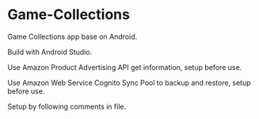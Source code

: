 # Game-Collections
Game Collections app base on Android.

Build with Android Studio.

Use Amazon Product Advertising API get information, setup before use.

Use Amazon Web Service Cognito Sync Pool to backup and restore, setup before use.

Setup by following comments in file.
